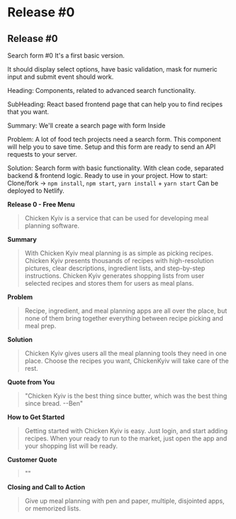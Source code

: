 # Release \#0



## Release \#0

Search form \#0 It's a first basic version.

It should display select options, have basic validation, mask for numeric input and submit event should work.

Heading: Components, related to advanced search functionality.

SubHeading: React based frontend page that can help you to find recipes that you want.

Summary: We'll create a search page with form Inside

Problem: A lot of food tech projects need a search form. This component will help you to save time. Setup and this form are ready to send an API requests to your server.

Solution: Search form with basic functionality. With clean code, separated backend & frontend logic. Ready to use in your project. How to start: Clone/fork -&gt; `npm install`, `npm start`, `yarn install` + `yarn start` Can be deployed to Netlify.

**Release 0 - Free Menu**

> Chicken Kyiv is a service that can be used for developing meal planning software.

**Summary**

> With Chicken Kyiv meal planning is as simple as picking recipes. Chicken Kyiv presents thousands of recipes with high-resolution pictures, clear descriptions, ingredient lists, and step-by-step instructions. Chicken Kyiv generates shopping lists from user selected recipes and stores them for users as meal plans.

**Problem**

> Recipe, ingredient, and meal planning apps are all over the place, but none of them bring together everything between recipe picking and meal prep.

**Solution**

> Chicken Kyiv gives users all the meal planning tools they need in one place. Choose the recipes you want, ChickenKyiv will take care of the rest.

**Quote from You**

> "Chicken Kyiv is the best thing since butter, which was the best thing since bread. --Ben"

**How to Get Started**

> Getting started with Chicken Kyiv is easy. Just login, and start adding recipes. When your ready to run to the market, just open the app and your shopping list will be ready.

**Customer Quote**

> ""

**Closing and Call to Action**

> Give up meal planning with pen and paper, multiple, disjointed apps, or memorized lists.

